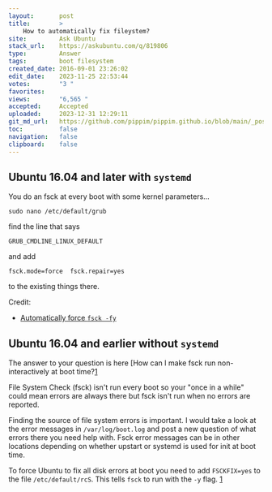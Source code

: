 ```yaml
---
layout:       post
title:        >
    How to automatically fix fileystem?
site:         Ask Ubuntu
stack_url:    https://askubuntu.com/q/819806
type:         Answer
tags:         boot filesystem
created_date: 2016-09-01 23:26:02
edit_date:    2023-11-25 22:53:44
votes:        "3 "
favorites:    
views:        "6,565 "
accepted:     Accepted
uploaded:     2023-12-31 12:29:11
git_md_url:   https://github.com/pippim/pippim.github.io/blob/main/_posts/2016/2016-09-01-How-to-automatically-fix-fileystem_.md
toc:          false
navigation:   false
clipboard:    false
---
```


## Ubuntu 16.04 and later with `systemd`

You do an fsck at every boot with some kernel parameters...

``` 
sudo nano /etc/default/grub
```

find the line that says

``` 
GRUB_CMDLINE_LINUX_DEFAULT
```

and add

``` 
fsck.mode=force  fsck.repair=yes
```

to the existing things there. 

Credit: 

- [Automatically force `fsck -fy`](https://askubuntu.com/a/1007323/307523)

## Ubuntu 16.04 and earlier without `systemd`

The answer to your question is here [How can I make fsck run non-interactively at boot time?[1]

File System Check (fsck) isn't run every boot so your "once in a while" could mean errors are always there but fsck isn't run when no errors are reported.

Finding the source of file system errors is important. I would take a look at the error messages in `/var/log/boot.log` and post a new question of what errors there you need help with. Fsck error messages can be in other locations depending on whether upstart or systemd is used for init at boot time.

To force Ubuntu to fix all disk errors at boot you need to add `FSCKFIX=yes` to the file `/etc/default/rcS`. This tells `fsck` to run with the `-y` flag. [1]

  [1]: https://askubuntu.com/questions/151025/how-can-i-make-fsck-run-non-interactively-at-boot-time
